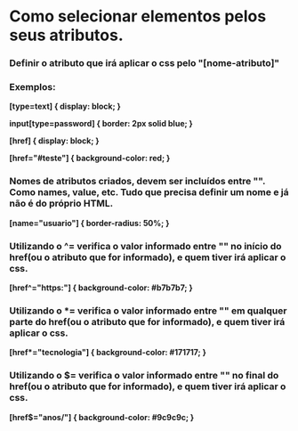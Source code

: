<strong>
<h1>Como selecionar elementos pelos seus atributos.</h1>


<h3>Definir o atributo que irá aplicar o css pelo "[nome-atributo]"</h3>

<h3>Exemplos:</h3>

[type=text] {
    display: block;
}

input[type=password]  {
    border: 2px solid blue;
}

[href] {
    display: block;
}

[href="#teste"] {
    background-color: red;
}

<h3>Nomes de atributos criados, devem ser incluídos entre "". Como names, value, etc. Tudo que precisa definir um nome e já não é do próprio HTML.</h3>
[name="usuario"] {
    border-radius: 50%;
}

<h3>Utilizando o ^= verifica o valor informado entre "" no início do href(ou o atributo que for informado), e quem tiver irá aplicar o css.</h3>
[href^="https:"] {
    background-color: #b7b7b7;
}

<h3>Utilizando o *= verifica o valor informado entre "" em qualquer parte do href(ou o atributo que for informado), e quem tiver irá aplicar o css.</h3>
[href*="tecnologia"] {
    background-color: #171717;
}

<h3>Utilizando o $= verifica o valor informado entre "" no final do href(ou o atributo que for informado), e quem tiver irá aplicar o css.</h3>
[href$="anos/"] {
    background-color: #9c9c9c;
}

</strong>